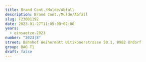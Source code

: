 ```yaml
---
title: Brand Cont./Mulde/Abfall
description: Brand Cont./Mulde/Abfall
slug: F23001192
date: 2023-01-27T11:05:00+02:00
years:
  - einsaetze-2023
number: "2023|8"
street: Bahnhof Weihermatt Uitikonerstrasse 50.1, 8902 Urdorf
group: BAG T1
draft: false
---
```

